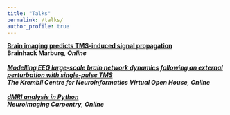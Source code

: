 ```yaml
---
title: "Talks"
permalink: /talks/
author_profile: true
---
```



<b>[Brain imaging predicts TMS-induced signal propagation](https://davi1990.github.io/talks/2020-12-17-TMS-propagation)</b> <br>
<b>Brainhack Marburg</b>,
<i><b>Online</b>
<br/>
<br/>
<b>[Modelling EEG large-scale brain network dynamics following an external perturbation with single-pulse TMS](https://davi1990.github.io/talks/2021-06-21-TMS-EEG_model)</b> <br>
<b>The Krembil Centre for Neuroinformatics Virtual Open House</b>,
<i><b>Online</b>
<br/>
<br/>
<b>[dMRI analysis in Python](https://davi1990.github.io/talks/2021-11-05-dMRI_analysis_in_Python)</b> <br>
<b>Neuroimaging Carpentry</b>,
<i><b>Online</b>
<br/>
<br/>
